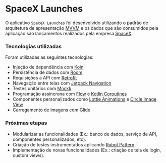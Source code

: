 
# SpaceX Launches

O aplicativo `SpaceX Launches` foi desenvolvido utilizando o padrão de arquitetura de apresentação [MVVM](https://developer.android.com/jetpack/guide?hl=pt-br) e os dados que são consumidos pela aplicação são lançamentos realizados pela empresa [SpaceX](https://docs.spacexdata.com/).

### Tecnologias utilizadas
Foram utilizadas as seguintes tecnologias:
* Injeção de dependência com [Koin](https://insert-koin.io/)
* Persistência de dados com [Room](https://developer.android.com/training/data-storage/room)
* Requisições a API com [Retrofit](https://square.github.io/retrofit/)
* Navegação entre telas com [Jetpack Navigation](https://developer.android.com/guide/navigation)
* Testes unitários com [Mockk](https://mockk.io/)
* Programação assíncrona com [Flow](https://developer.android.com/kotlin/flow?hl=pt-br) e [Kotlin Coroutines](https://kotlinlang.org/docs/coroutines-overview.html)
* Componentes personalizados como [Lottie Animations](https://lottiefiles.com/) e [Circle Image View](https://github.com/hdodenhof/CircleImageView)
* Carregamento de imagens com [Glide](https://bumptech.github.io/glide/)

### Próximas etapas
* Modularizar as funcionalidades (Ex.: banco de dados, serviço de API, componentes personalizados, etc).
* Criação de testes instrumentados aplicando [Robot Pattern](https://academy.realm.io/posts/kau-jake-wharton-testing-robots/).
* Implementação de novas funcionalidades (Ex.: criação de tela de login, custom views).